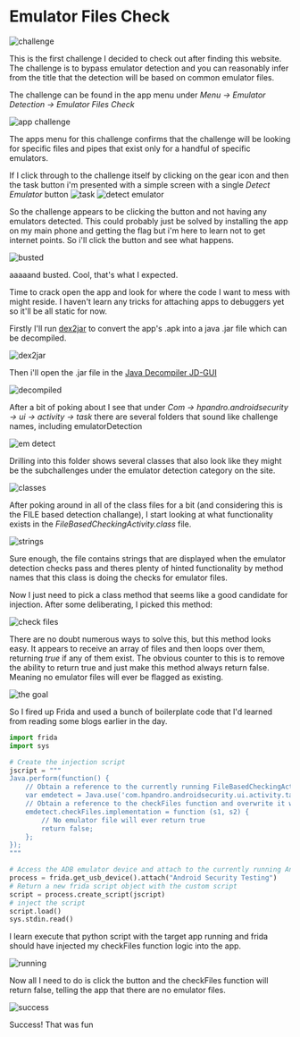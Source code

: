 # Emulator Files Check

![challenge](Images/FilesCheck/challenge.png)

This is the first challenge I decided to check out after finding this website.
The challenge is to bypass emulator detection and you can reasonably infer from the title that the detection will be based on common emulator files.

The challenge can be found in the app menu under *Menu -> Emulator Detection -> Emulator Files Check*

![app challenge](Images/FilesCheck/appchall.png)

The apps menu for this challenge confirms that the challenge will be looking for specific files and pipes that exist only for a handful of specific emulators.

If I click through to the challenge itself by clicking on the gear icon and then the task button i'm presented with a simple screen with a single *Detect Emulator* button
![task](Images/FilesCheck/task.png)
![detect emulator](Images/FilesCheck/detect.png)

So the challenge appears to be clicking the button and not having any emulators detected.
This could probably just be solved by installing the app on my main phone and getting the flag but i'm here to learn not to get internet points.
So i'll click the button and see what happens.

![busted](Images/FilesCheck/busted.png)

aaaaand busted.
Cool, that's what I expected.

Time to crack open the app and look for where the code I want to mess with might reside.
I haven't learn any tricks for attaching apps to debuggers yet so it'll be all static for now.

Firstly I'll run [dex2jar](https://github.com/pxb1988/dex2jar) to convert the app's .apk into a java .jar file which can be decompiled.

![dex2jar](Images/FilesCheck/dex2jar.png)

Then i'll open the .jar file in the [Java Decompiler JD-GUI](http://java-decompiler.github.io/)

![decompiled](Images/FilesCheck/decompiled.png)

After a bit of poking about I see that under *Com -> hpandro.androidsecurity -> ui -> activity -> task* there are several folders that sound like challenge names, including emulatorDetection

![em detect](Images/FilesCheck/emdetect.png)

Drilling into this folder shows several classes that also look like they might be the subchallenges under the emulator detection category on the site.

![classes](Images/FilesCheck/classes.png)

After poking around in all of the class files for a bit (and considering this is the FILE based detection challange), I start looking at what functionality exists in the 
*FileBasedCheckingActivity.class* file.

![strings](Images/FilesCheck/strings.png)

Sure enough, the file contains strings that are displayed when the emulator detection checks pass and theres plenty of hinted functionality by method names that this class is doing the checks for emulator files.

Now I just need to pick a class method that seems like a good candidate for injection.
After some deliberating, I picked this method:

![check files](Images/FilesCheck/checkfiles.png)

There are no doubt numerous ways to solve this, but this method looks easy. It appears to receive an array of files and then loops over them, returning *true* if any of them exist.
The obvious counter to this is to remove the ability to return true and just make this method always return false. Meaning no emulator files will ever be flagged as existing.

![the goal](Images/FilesCheck/thegoal.png)

So I fired up Frida and used a bunch of boilerplate code that I'd learned from reading some blogs earlier in the day.

```python
import frida
import sys

# Create the injection script
jscript = """
Java.perform(function() {
    // Obtain a reference to the currently running FileBasedCheckingActivity
    var emdetect = Java.use('com.hpandro.androidsecurity.ui.activity.task.emulatorDetection.FileBasedCheckingActivity');
    // Obtain a reference to the checkFiles function and overwrite it with a barebones function that returns False
    emdetect.checkFiles.implementation = function (s1, s2) {
        // No emulator file will ever return true
        return false;
    };
});
"""

# Access the ADB emulator device and attach to the currently running Android security testing App
process = frida.get_usb_device().attach("Android Security Testing")
# Return a new frida script object with the custom script
script = process.create_script(jscript)
# inject the script
script.load()
sys.stdin.read()
```

I learn execute that python script with the target app running and frida should have injected my checkFiles function logic into the app.

![running](Images/FilesCheck/running.png)

Now all I need to do is click the button and the checkFiles function will return false, telling the app that there are no emulator files.

![success](Images/FilesCheck/success.png)

Success!
That was fun
